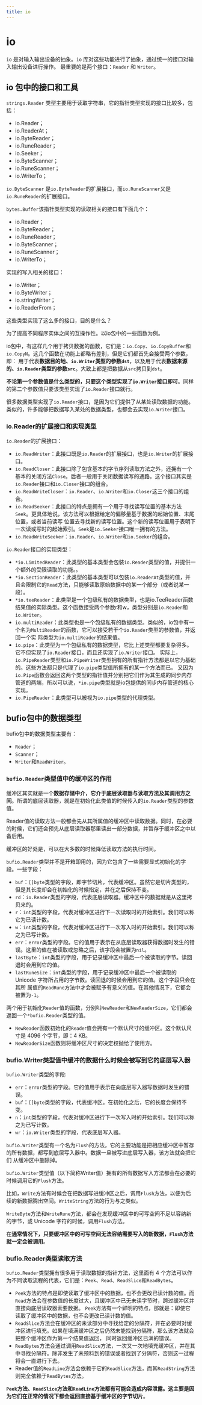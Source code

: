 ```yaml
---
title: io
---
```


# io
`io` 是对输入输出设备的抽象。`io` 库对这些功能进行了抽象，通过统一的接口对输入输出设备进行操作。
最重要的是两个接口：`Reader` 和 `Writer`。
 
## io 包中的接口和工具
`strings.Reader` 类型主要用于读取字符串，它的指针类型实现的接口比较多，包括：
- io.Reader；
- io.ReaderAt；
- io.ByteReader；
- io.RuneReader；
- io.Seeker；
- io.ByteScanner；
- io.RuneScanner；
- io.WriterTo；

`io.ByteScanner` 是`io.ByteReader`的扩展接口，而`io.RuneScanner`又是`io.RuneReader`的扩展接口。

`bytes.Buffer`该指针类型实现的读取相关的接口有下面几个：
- io.Reader；
- io.ByteReader；
- io.RuneReader；
- io.ByteScanner；
- io.RuneScanner；
- io.WriterTo；

实现的写入相关的接口：
- io.Writer；
- io.ByteWriter；
- io.stringWriter；
- io.ReaderFrom；

这些类型实现了这么多的接口，目的是什么？

为了提高不同程序实体之间的互操作性。以io包中的一些函数为例。

io包中，有这样几个用于拷贝数据的函数，它们是：`io.Copy`、`io.CopyBuffer`和`io.CopyN`。这几个函数在功能上都略有差别，但是它们都首先会接受两个参数，即：
用于代表**数据目的地、`io.Writer`类型的参数`dst`**，以及用于代表**数据来源的、`io.Reader`类型的参数`src`**。大致上都是把数据从`src`拷贝到`dst`。

**不论第一个参数值是什么类型的，只要这个类型实现了`io.Writer`接口即可**。同样的第二个参数值只要该类型实现了`io.Reader`接口就行。

很多数据类型实现了`io.Reader`接口，是因为它们提供了从某处读取数据的功能。类似的，许多能够把数据写入某处的数据类型，也都会去实现`io.Writer`接口。

### io.Reader的扩展接口和实现类型
`io.Reader`的扩展接口：
- `io.ReadWriter`：此接口既是`io.Reader`的扩展接口，也是`io.Writer`的扩展接口。
- `io.ReadCloser`：此接口除了包含基本的字节序列读取方法之外，还拥有一个基本的关闭方法`Close`。后者一般用于关闭数据读写的通路。这个接口其实是`io.Reader`接口和`io.Closer`接口的组合。
- `io.ReadWriteCloser`：`io.Reader`、`io.Writer`和`io.Closer`这三个接口的组合。
- `io.ReadSeeker`：此接口的特点是拥有一个用于寻找读写位置的基本方法`Seek`。更具体地说，该方法可以根据给定的偏移量基于数据的起始位置、末尾位置，或者当前读写
位置去寻找新的读写位置。这个新的读写位置用于表明下一次读或写时的起始索引。`Seek`是`io.Seeker`接口唯一拥有的方法。
- `io.ReadWriteSeeker`：`io.Reader`、`io.Writer`和`io.Seeker`的组合。

`io.Reader`接口的实现类型：
- `*io.LimitedReader`：此类型的基本类型会包装`io.Reader`类型的值，并提供一个额外的受限读取的功能。。
- `*io.SectionReader`：此类型的基本类型可以包装`io.ReaderAt`类型的值，并且会限制它的`Read`方法，只能够读取原始数据中的某一个部分（或者说某一段）。
- `*io.teeReader`：此类型是一个包级私有的数据类型，也是io.TeeReader函数结果值的实际类型。这个函数接受两个参数r和w，类型分别是`io.Reader`和`io.Writer`。
- `io.multiReader`：此类型也是一个包级私有的数据类型。类似的，io包中有一个名为`MultiReader`的函数，它可以接受若干个`io.Reader`类型的参数值，并返回一个实
际类型为`io.multiReader`的结果值。
- `io.pipe`：此类型为一个包级私有的数据类型，它比上述类型都要复杂得多。它不但实现了`io.Reader`接口，而且还实现了`io.Writer`接口。
实际上，`io.PipeReader`类型和`io.PipeWriter`类型拥有的所有指针方法都是以它为基础的。这些方法都只是代理了`io.pipe`类型值所拥有的某一个方法而已。
又因为`io.Pipe`函数会返回这两个类型的指针值并分别把它们作为其生成的同步内存管道的两端，所以可以说，`*io.pipe`类型就是io包提供的同步内存管道的核心实现。
- `io.PipeReader`：此类型可以被视为`io.pipe`类型的代理类型。

## bufio包中的数据类型
bufio包中的数据类型主要有：
- `Reader`；
- `Scanner`；
- `Writer`和`ReadWriter`。

### `bufio.Reader`类型值中的缓冲区的作用
缓冲区其实就是一个**数据存储中介，它介于底层读取器与读取方法及其调用方之间**。所谓的底层读取器，就是在初始化此类值的时候传入的`io.Reader`类型的参数值。

Reader值的读取方法一般都会先从其所属值的缓冲区中读取数据。同时，在必要的时候，它们还会预先从底层读取器那里读出一部分数据，并暂存于缓冲区之中以备后用。

缓冲区的好处是，可以在大多数的时候降低读取方法的执行时间。

`bufio.Reader`类型并不是开箱即用的，因为它包含了一些需要显式初始化的字段。一些字段：
- `buf`：`[]byte`类型的字段，即字节切片，代表缓冲区。虽然它是切片类型的，但是其长度却会在初始化的时候指定，并在之后保持不变。
- `rd`：`io.Reader`类型的字段，代表底层读取器。缓冲区中的数据就是从这里拷贝来的。
- `r`：`int`类型的字段，代表对缓冲区进行下一次读取时的开始索引。我们可以称它为已读计数。
- `w`：`int`类型的字段，代表对缓冲区进行下一次写入时的开始索引。我们可以称之为已写计数。
- `err`：`error`类型的字段。它的值用于表示在从底层读取器获得数据时发生的错误。这里的值在被读取或忽略之后，该字段会被置为`nil`。
- `lastByte`：`int`类型的字段，用于记录缓冲区中最后一个被读取的字节。读回退时会用到它的值。
- `lastRuneSize`：`int`类型的字段，用于记录缓冲区中最后一个被读取的 Unicode 字符所占用的字节数。读回退的时候会用到它的值。这个字段只会在其所
属值的`ReadRune`方法中才会被赋予有意义的值。在其他情况下，它都会被置为`-1`。

两个用于初始化`Reader`值的函数，分别叫`NewReader`和`NewReaderSize`，它们都会返回一个`*bufio.Reader`类型的值。

- `NewReader`函数初始化的`Reade`r值会拥有一个默认尺寸的缓冲区。这个默认尺寸是 4096 个字节，即：4 KB。
- `NewReaderSize`函数则将缓冲区尺寸的决定权抛给了使用方。

### bufio.Writer类型值中缓冲的数据什么时候会被写到它的底层写入器
`bufio.Writer`类型的字段:
- `err`：`error`类型的字段。它的值用于表示在向底层写入器写数据时发生的错误。
- `buf`：`[]byte`类型的字段，代表缓冲区。在初始化之后，它的长度会保持不变。
- `n`：`int`类型的字段，代表对缓冲区进行下一次写入时的开始索引。我们可以称之为已写计数。
- `wr`：`io.Writer`类型的字段，代表底层写入器。

`bufio.Writer`类型有一个名为`Flush`的方法，它的主要功能是把相应缓冲区中暂存的所有数据，都写到底层写入器中。数据一旦被写进底层写入器，该方法就会把它们
从缓冲区中删除掉。

`bufio.Writer`类型值（以下简称Writer值）拥有的所有数据写入方法都会在必要的时候调用它的`Flush`方法。

比如，`Write`方法有时候会在把数据写进缓冲区之后，调用`Flush`方法，以便为后续的新数据腾出空间。`WriteString`方法的行为与之类似。

`WriteByte`方法和`WriteRune`方法，都会在发现缓冲区中的可写空间不足以容纳新的字节，或 Unicode 字符的时候，调用`Flush`方法。

在**通常情况下，只要缓冲区中的可写空间无法容纳需要写入的新数据，`Flush`方法就一定会被调用**。


### bufio.Reader类型读取方法
`bufio.Reader`类型拥有很多用于读取数据的指针方法，这里面有 4 个方法可以作为不同读取流程的代表，它们是：`Peek`、`Read`、`ReadSlice`和`ReadBytes`。

- `Peek`方法的特点是即使读取了缓冲区中的数据，也不会更改已读计数的值。而`Read`方法会在参数值的长度过大，且缓冲区中已无未读字节时，跨过缓冲区并直接向底层读取器索要数据。
`Peek`方法有一个鲜明的特点，那就是：即使它读取了缓冲区中的数据，也不会更改已读计数的值。
- `ReadSlice`方法会在缓冲区的未读部分中寻找给定的分隔符，并在必要时对缓冲区进行填充。如果在填满缓冲区之后仍然未能找到分隔符，那么该方法就会把整个缓冲区作为第一个结果值返回，
同时返回缓冲区已满的错误。
- `ReadBytes`方法会通过调用`ReadSlice`方法，一次又一次地填充缓冲区，并在其中寻找分隔符。除非发生了未预料到的错误或者找到了分隔符，否则这一过程将会一直进行下去。
- Reader值的`ReadLine`方法会依赖于它的`ReadSlice`方法，而其`ReadString`方法则完全依赖于`ReadBytes`方法。

**`Peek`方法、`ReadSlice`方法和`ReadLine`方法都有可能会造成内容泄露。这主要是因为它们在正常的情况下都会返回直接基于缓冲区的字节切片**。
